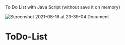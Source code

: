 To Do List with Java Script (without save it on memory)


![Screenshot 2021-08-18 at 23-39-04 Document](https://user-images.githubusercontent.com/83688429/129957698-1b59eb80-2342-4210-9521-319652b10b52.png)
# ToDo-List


